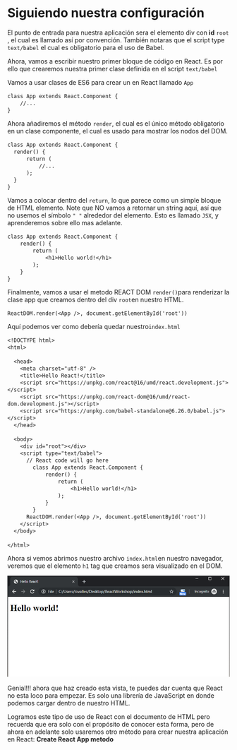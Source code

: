 # Siguiendo nuestra configuración

El punto de entrada para nuestra aplicación sera el elemento div  con **id** `root` , el cual es llamado así por convención. También notaras que el script type `text/babel` el cual es obligatorio para el uso de Babel.

Ahora, vamos a escribir nuestro primer bloque de código en React. Es por ello que crearemos nuestra primer clase definida en el script `text/babel` 

Vamos a usar clases de ES6 para crear un en React llamado `App`  

```text
class App extends React.Component {
    //...
}
```

Ahora añadiremos el método `render`,  el cual es el único método obligatorio en un clase componente, el cual es usado para mostrar los nodos del DOM.

```text
class App extends React.Component {
  render() {
      return (
          //...
      );
  }
}
```

Vamos a colocar dentro del `return`, lo que parece como un simple bloque de HTML elemento. Note que NO vamos a retornar un string aquí, así que no usemos el símbolo `" "` alrededor del elemento. Esto es llamado `JSX`, y aprenderemos sobre ello mas adelante.

```text
class App extends React.Component {
    render() {
        return (
            <h1>Hello world!</h1>
        );
    }
}
```

Finalmente, vamos a usar el metodo  REACT DOM `render()`para renderizar la clase app que creamos dentro del div `root`en nuestro HTML.

```text
ReactDOM.render(<App />, document.getElementById('root'))
```

Aquí podemos ver como debería quedar nuestro`index.html`

```text
<!DOCTYPE html>
<html>

  <head>
    <meta charset="utf-8" />
    <title>Hello React!</title>
    <script src="https://unpkg.com/react@16/umd/react.development.js"></script>
    <script src="https://unpkg.com/react-dom@16/umd/react-dom.development.js"></script>
    <script src="https://unpkg.com/babel-standalone@6.26.0/babel.js"></script>
  </head>
  
  <body>
    <div id="root"></div>
    <script type="text/babel">
      // React code will go here
        class App extends React.Component {
            render() {
                return (
                    <h1>Hello world!</h1>
                );
            }
        }
      ReactDOM.render(<App />, document.getElementById('root'))
    </script>
  </body>
  
</html>
```

Ahora si vemos abrimos nuestro archivo `index.html`en nuestro navegador, veremos que el elemento `h1` tag que creamos sera visualizado en el DOM.

![](../.gitbook/assets/helloreact.PNG)

Genial!!! ahora que haz creado esta vista, te puedes dar cuenta que React no esta loco para empezar. Es solo una librería de JavaScript en donde podemos cargar dentro de nuestro HTML.

Logramos este tipo de uso de React con el documento de HTML pero recuerda que era solo con el propósito de conocer esta forma, pero de ahora en adelante solo usaremos otro método para crear nuestra aplicación en React: **Create React App metodo**

